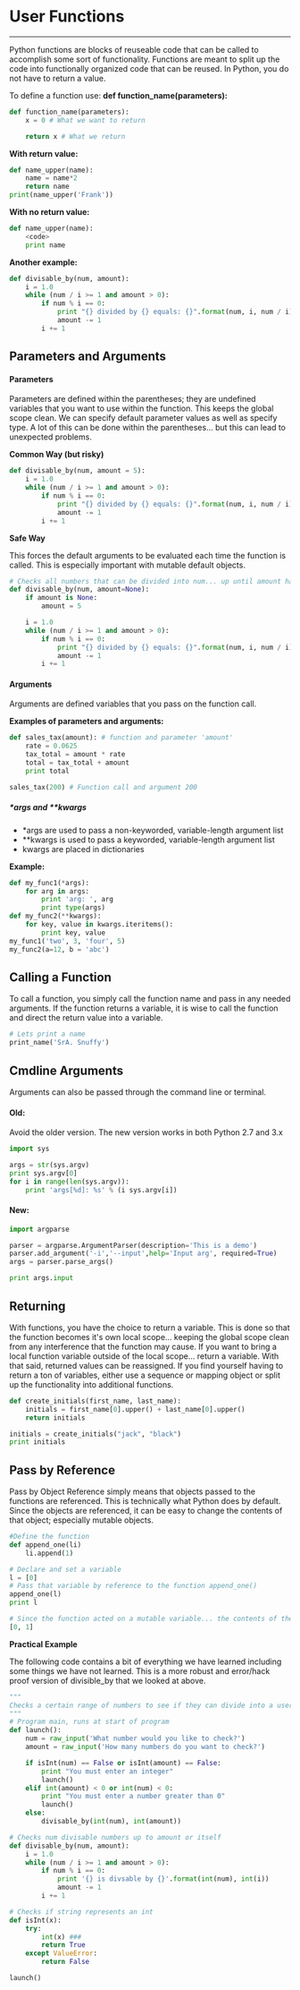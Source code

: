 # User Functions

---

Python functions are blocks of reuseable code that can be called to accomplish some sort of functionality. Functions are meant to split up the code into functionally organized code that can be reused. In Python, you do not have to return a value.

To define a function use: **def function\_name\(parameters\):**

```py
def function_name(parameters):
    x = 0 # What we want to return

    return x # What we return
```

**With return value:**

```py
def name_upper(name):
    name = name*2
    return name
print(name_upper('Frank'))
```

**With no return value:**

```py
def name_upper(name):
    <code>
    print name
```

**Another example:**

```py
def divisable_by(num, amount):
    i = 1.0
    while (num / i >= 1 and amount > 0):
        if num % i == 0:
            print "{} divided by {} equals: {}".format(num, i, num / i)
            amount -= 1
        i += 1
```

## Parameters and Arguments

#### Parameters

Parameters are defined within the parentheses; they are undefined variables that you want to use within the function. This keeps the global scope clean. We can specify default parameter values as well as specify type. A lot of this can be done within the parentheses... but this can lead to unexpected problems.

**Common Way \(but risky\)**

```py
def divisable_by(num, amount = 5):
    i = 1.0
    while (num / i >= 1 and amount > 0):
        if num % i == 0:
            print "{} divided by {} equals: {}".format(num, i, num / i)
            amount -= 1
        i += 1
```

**Safe Way**

This forces the default arguments to be evaluated each time the function is called. This is especially important with mutable default objects.

```py
# Checks all numbers that can be divided into num... up until amount has been reached or we reach divide by self
def divisable_by(num, amount=None):
    if amount is None:
        amount = 5

    i = 1.0
    while (num / i >= 1 and amount > 0):
        if num % i == 0:
            print "{} divided by {} equals: {}".format(num, i, num / i)
            amount -= 1
        i += 1
```

#### Arguments

Arguments are defined variables that you pass on the function call.

**Examples of parameters and arguments:**

```py
def sales_tax(amount): # function and parameter 'amount'
    rate = 0.0625
    tax_total = amount * rate
    total = tax_total + amount
    print total

sales_tax(200) # Function call and argument 200
```

##### \*args and \*\*kwargs

* \*args are used to pass a non-keyworded, variable-length argument list
* \*\*kwargs is used to pass a keyworded, variable-length argument list
* kwargs are placed in dictionaries

**Example:**

```py
def my_func1(*args):
    for arg in args:
        print 'arg: ', arg
        print type(args)
def my_func2(**kwargs):
    for key, value in kwargs.iteritems():
        print key, value
my_func1('two', 3, 'four', 5)
my_func2(a=12, b = 'abc')
```

## Calling a Function

To call a function, you simply call the function name and pass in any needed arguments. If the function returns a variable, it is wise to call the function and direct the return value into a variable.

```py
# Lets print a name
print_name('SrA. Snuffy')
```

## Cmdline Arguments

Arguments can also be passed through the command line or terminal.

#### Old:

Avoid the older version. The new version works in both Python 2.7 and 3.x

```py
import sys

args = str(sys.argv)
print sys.argv[0]
for i in range(len(sys.argv)):
    print 'args[%d]: %s' % (i sys.argv[i])
```

#### New:

```py
import argparse

parser = argparse.ArgumentParser(description='This is a demo')
parser.add_argument('-i','--input',help='Input arg', required=True)
args = parser.parse_args()

print args.input
```

## Returning

With functions, you have the choice to return a variable. This is done so that the function becomes it's own local scope... keeping the global scope clean from any interference that the function may cause. If you want to bring a local function variable outside of the local scope... return a variable. With that said, returned values can be reassigned. If you find yourself having to return a ton of variables, either use a sequence or mapping object or split up the functionality into additional functions.

```py
def create_initials(first_name, last_name):
    initials = first_name[0].upper() + last_name[0].upper()
    return initials

initials = create_initials("jack", "black")
print initials
```

## Pass by Reference

Pass by Object Reference simply means that objects passed to the functions are referenced. This is technically what Python does by default. Since the objects are referenced, it can be easy to change the contents of that object; especially mutable objects.

```py
#Define the function
def append_one(li)
    li.append(1)

# Declare and set a variable
l = [0]
# Pass that variable by reference to the function append_one()
append_one(l)
print l

# Since the function acted on a mutable variable... the contents of the object were changed.
[0, 1]
```

**Practical Example**

The following code contains a bit of everything we have learned including some things we have not learned. This is a more robust and error/hack proof version of divisible\_by that we looked at above.

```py
"""
Checks a certain range of numbers to see if they can divide into a user specified num
"""
# Program main, runs at start of program
def launch():
    num = raw_input('What number would you like to check?')
    amount = raw_input('How many numbers do you want to check?')

    if isInt(num) == False or isInt(amount) == False:
        print "You must enter an integer"
        launch() 
    elif int(amount) < 0 or int(num) < 0:
        print "You must enter a number greater than 0"
        launch() 
    else:
        divisable_by(int(num), int(amount))

# Checks num divisable numbers up to amount or itself
def divisable_by(num, amount):
    i = 1.0
    while (num / i >= 1 and amount > 0):
        if num % i == 0:
            print '{} is divsable by {}'.format(int(num), int(i))
            amount -= 1
        i += 1

# Checks if string represents an int
def isInt(x):
    try:
        int(x) ###
        return True
    except ValueError:
        return False

launch()
```

## 



